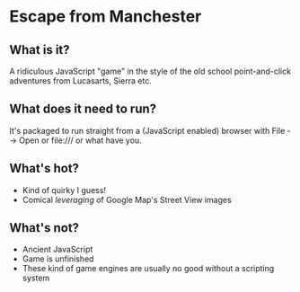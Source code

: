 # Escape from Manchester

## What is it?

A ridiculous JavaScript "game" in the style of the old school point-and-click adventures from Lucasarts, Sierra etc.

## What does it need to run?

It's packaged to run straight from a (JavaScript enabled) browser
with File --> Open or file:/// or what have you.

## What's hot?

* Kind of quirky I guess!
* Comical *leveraging* of Google Map's Street View images

## What's not?

* Ancient JavaScript
* Game is unfinished
* These kind of game engines are usually no good without a scripting system